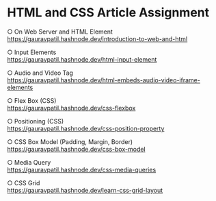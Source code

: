 # HTML and CSS Article Assignment

○	On Web Server and HTML Element 
	https://gauravpatil.hashnode.dev/introduction-to-web-and-html

○	Input Elements  
	https://gauravpatil.hashnode.dev/html-input-element

○	Audio and Video Tag  
	https://gauravpatil.hashnode.dev/html-embeds-audio-video-iframe-elements

○	Flex Box (CSS)  
	https://gauravpatil.hashnode.dev/css-flexbox

○	Positioning (CSS)  
	https://gauravpatil.hashnode.dev/css-position-property

○	CSS Box Model (Padding, Margin, Border) 
	https://gauravpatil.hashnode.dev/css-box-model

○	Media Query  
	https://gauravpatil.hashnode.dev/css-media-queries

○	CSS Grid  
	https://gauravpatil.hashnode.dev/learn-css-grid-layout
